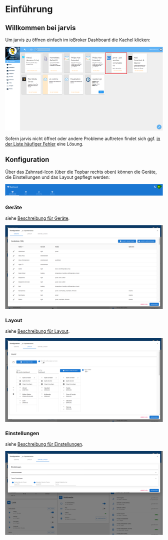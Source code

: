 # Einführung

## Willkommen bei jarvis

Um jarvis zu öffnen einfach im ioBroker Dashboard die Kachel klicken:

![Konfiguration](.gitbook/assets/xx-Home-ioBroker-Dashboard.png)

Sofern jarvis nicht öffnet oder andere Probleme auftreten findet sich ggf. [in der Liste häufiger Fehler](sonstiges/faq.md) eine Lösung.

## Konfiguration

Über das Zahnrad-Icon \(über die Topbar rechts oben\) können die Geräte, die Einstellungen und das Layout gepflegt werden:

![Konfiguration](.gitbook/assets/xx-Home-Settings-Button.png)

### Geräte

siehe [Beschreibung für Geräte](geraete/devices/).

![Ger&#xE4;te](.gitbook/assets/xx-Home-Devices.png)

### Layout

siehe [Beschreibung für Layout](layout/layout.md).

![Layout](.gitbook/assets/xx-Home-Layout.png)

### Einstellungen

siehe [Beschreibung für Einstellungen](einstellungen/settings.md).

![Einstellungen](.gitbook/assets/xx-Home-Settings.png)

